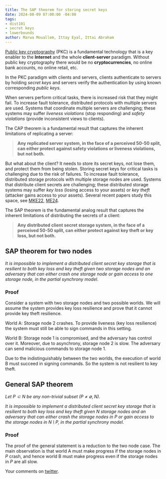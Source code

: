 ```yaml
---
title: The SAP theorem for storing secret keys
date: 2024-08-09 07:00:00 -04:00
tags:
- dist101
- secret keys
- lowerbounds
author: Marwa Mouallem, Ittay Eyal, Ittai Abraham
---
```


[Public key cryptography](https://en.wikipedia.org/wiki/Public-key_cryptography) (PKC) is a fundamental technology that is a key enabler to the **Internet** and the whole **client-server** paradigm. Without public key cryptography there would be no **cryptocurrencies**, no online bank accounts, no online retail, etc.

In the PKC paradigm with clients and servers, clients authenticate to servers by holding *secret keys* and servers verify the authentication by using known corresponding *public keys*. 

When servers perform critical tasks, there is increased risk that they might fail. To increase fault tolerance, distributed protocols with multiple servers are used. Systems that coordinate multiple servers are challenging; these systems may suffer *liveness violations* (stop responding) and *safety violations* (provide inconsistent views to clients).

The CAP theorem is a fundamental result that captures the inherent limitations of replicating a server:

> **Any replicated server system, in the face of a perceived 50-50 split, can either protect against safety violations or liveness violations, but not both.**

But what about the client? It needs to store its secret keys, not lose them, and protect them from being stolen. Storing secret keys for critical tasks is challenging due to the risk of failures. To increase fault tolerance, distributed storage protocols with multiple storage nodes are used. Systems that distribute client secrets are challenging; these distributed storage systems may suffer *key loss* (losing access to your assets) or *key theft* (attacker gains access to your assets). Several recent papers study this space, see [MKE22](https://eprint.iacr.org/2022/1682.pdf), [ME24](https://arxiv.org/pdf/2312.13967).

The SAP theorem is the fundamental analog result that captures the inherent limitations of distributing the secrets of a client:

> **Any distributed client secret storage system, in the face of a perceived 50-50 split, can either protect against key theft or key loss, but not both.**

## SAP theorem for two nodes

*It is impossible to implement a distributed client secret key storage that is resilient to both key loss and key theft given two storage nodes and an adversary that can either crash one storage node or gain access to one storage node, in the partial synchrony model.*

### Proof

Consider a system with two storage nodes and two possible worlds. We will assume the system provides key loss resilience and prove that it cannot provide key theft resilience.

World A: Storage node 2 crashes. To provide liveness (key loss resilience) the system must still be able to sign commands in this setting.

World B: Storage node 1 is compromised, and the adversary has control over it. Moreover, due to asynchrony, storage node 2 is slow. The adversary can send malicious commands to storage node 1.

Due to the indistinguishably between the two worlds, the execution of world B must succeed in signing commands. So the system is not resilient to key theft.

## General SAP theorem

*Let $P \subset N$ be any non-trivial subset ($P \neq \emptyset, N$).*

*It is impossible to implement a distributed client secret key storage that is resilient to both key loss and key theft given $N$ storage nodes and an adversary that can either crash the storage nodes in $P$ or gain access to the storage nodes in $N\setminus P$, in the partial synchrony model.*

### Proof

The proof of the general statement is a reduction to the two node case. The main observation is that world A must make progress if the storage nodes in $P$ crash, and hence world B must make progress even if the storage nodes in $P$ are all slow.

Your comments on [twitter]().